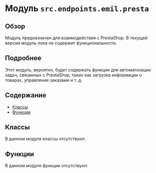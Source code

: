 # Модуль `src.endpoints.emil.presta`

## Обзор

Модуль предназначен для взаимодействия с PrestaShop. В текущей версии модуль пока не содержит функциональности.

## Подробнее

Этот модуль, вероятно, будет содержать функции для автоматизации задач, связанных с PrestaShop, таких как загрузка информации о товарах, управление заказами и т. д.

## Содержание

- [Классы](#классы)
- [Функции](#функции)

## Классы

В данном модуле классы отсутствуют.

## Функции

В данном модуле функции отсутствуют.